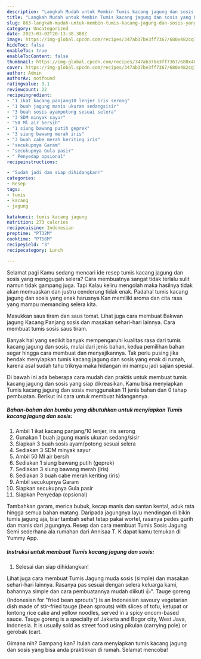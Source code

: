 ```yaml
---
description: "Langkah Mudah untuk Membin Tumis kacang jagung dan sosis yang Lezat Sekali"
title: "Langkah Mudah untuk Membin Tumis kacang jagung dan sosis yang Lezat Sekali"
slug: 863-langkah-mudah-untuk-membin-tumis-kacang-jagung-dan-sosis-yang-lezat-sekali
category: Uncategorized
date: 2023-03-02T20:13:38.388Z
image: https://img-global.cpcdn.com/recipes/347ab37be3ff7367/680x482cq70/tumis-kacang-jagung-dan-sosis-foto-resep-utama.jpg
hideToc: false
enableToc: true
enableTocContent: false
thumbnail: https://img-global.cpcdn.com/recipes/347ab37be3ff7367/680x482cq70/tumis-kacang-jagung-dan-sosis-foto-resep-utama.jpg
cover: https://img-global.cpcdn.com/recipes/347ab37be3ff7367/680x482cq70/tumis-kacang-jagung-dan-sosis-foto-resep-utama.jpg
author: Admin
authorAv: notfound
ratingvalue: 3.1
reviewcount: 22
recipeingredient:
- "1 ikat kacang panjang10 lenjer iris serong"
- "1 buah jagung manis ukuran sedangsisir"
- "3 buah sosis ayampotong sesuai selera"
- "3 SDM minyak sayur"
- "50 Ml air bersih"
- "1 siung bawang putih geprek"
- "3 siung bawang merah iris"
- "3 buah cabe merah keriting iris"
- "secukupnya Garam"
- "secukupnya Gula pasir"
- " Penyedap opsional"
recipeinstructions:

- "Sudah jadi dan siap dihidangkan!"
categories:
- Resep
tags:
- tumis
- kacang
- jagung

katakunci: tumis kacang jagung 
nutrition: 273 calories
recipecuisine: Indonesian
preptime: "PT32M"
cooktime: "PT56M"
recipeyield: "3"
recipecategory: Lunch

---
```



Selamat pagi Kamu sedang mencari ide resep tumis kacang jagung dan sosis yang menggugah selera? Cara membuatnya sangat tidak terlalu sulit namun tidak gampang juga. Tapi Kalau keliru mengolah maka hasilnya tidak akan memuaskan dan justru cenderung tidak enak. Padahal tumis kacang jagung dan sosis yang enak harusnya Kan memiliki aroma dan cita rasa yang mampu memancing selera kita.


Masukkan saus tiram dan saus tomat. Lihat juga cara membuat Bakwan jagung Kacang Panjang sosis dan masakan sehari-hari lainnya. Cara membuat tumis sosis saus tiram.

Banyak hal yang sedikit banyak mempengaruhi kualitas rasa dari tumis kacang jagung dan sosis, mulai dari jenis bahan, kedua pemilihan bahan segar hingga cara membuat dan menyajikannya. Tak perlu pusing jika hendak menyiapkan tumis kacang jagung dan sosis yang enak di rumah, karena asal sudah tahu triknya maka hidangan ini mampu jadi sajian spesial.


Di bawah ini ada beberapa cara mudah dan praktis untuk membuat tumis kacang jagung dan sosis yang siap dikreasikan. Kamu bisa menyiapkan Tumis kacang jagung dan sosis menggunakan 11 jenis bahan dan 0 tahap pembuatan. Berikut ini cara untuk membuat hidangannya.

<!--inarticleads1-->

##### Bahan-bahan dan bumbu yang dibutuhkan untuk menyiapkan Tumis kacang jagung dan sosis:

1. Ambil 1 ikat kacang panjang/10 lenjer, iris serong
1. Gunakan 1 buah jagung manis ukuran sedang/sisir
1. Siapkan 3 buah sosis ayam/potong sesuai selera
1. Sediakan 3 SDM minyak sayur
1. Ambil 50 Ml air bersih
1. Sediakan 1 siung bawang putih (geprek)
1. Sediakan 3 siung bawang merah (iris)
1. Sediakan 3 buah cabe merah keriting (iris)
1. Ambil secukupnya Garam
1. Siapkan secukupnya Gula pasir
1. Siapkan  Penyedap (opsional)


Tambahkan garam, merica bubuk, kecap manis dan santan kental, aduk rata hingga semua bahan matang. Daripada jagungnya layu mendingan di bikin tumis jagung aja, biar tambah sehat tetap pakai wortel, rasanya pedes gurih dan manis dari jagungnya. Resep dan cara membuat Tumis Sosis Jagung Semi sederhana ala rumahan dari Annisaa T. K dapat kamu temukan di Yummy App. 

<!--inarticleads2-->

##### Instruksi untuk membuat Tumis kacang jagung dan sosis:


1. Selesai dan siap dihidangkan!

Lihat juga cara membuat Tumis Jagung muda sosis (simple) dan masakan sehari-hari lainnya. Rasanya pas sesuai dengan selera keluarga kami, bahannya simple dan cara pembuatannya mudah diikuti 👍&#34;. Tauge goreng (Indonesian for &#34;fried bean sprouts&#34;) is an Indonesian savoury vegetarian dish made of stir-fried tauge (bean sprouts) with slices of tofu, ketupat or lontong rice cake and yellow noodles, served in a spicy oncom-based sauce. Tauge goreng is a specialty of Jakarta and Bogor city, West Java, Indonesia. It is usually sold as street food using pikulan (carrying pole) or gerobak (cart. 

Gimana nih? Gampang kan? Itulah cara menyiapkan tumis kacang jagung dan sosis yang bisa anda praktikkan di rumah. Selamat mencoba!
